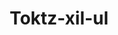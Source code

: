 ---
layout: item
title: Toktz-xil-ul
item-id: 6522
datatable: true
id: 6522
name: "Toktz-xil-ul"
members: true
lowalch: 100
highalch: 150
examine: "A razor sharp ring of obsidian."
monsters:
  - id: 2167
    name: "TzHaar-Xil"
    members: true
    combat_level: 133
    wiki_url: "https://oldschool.runescape.wiki/w/TzHaar-Xil"
    drops:
      - quantity: "9-29"
        rarity: 0.001953125
    image: "https://oldschool.runescape.wiki/images/0/0b/TzHaar-Xil_%28sword%29.png?43cb7"
---